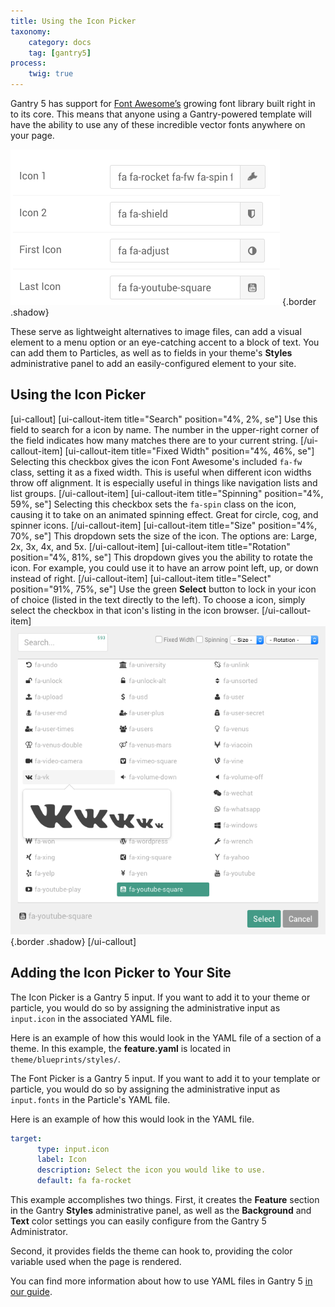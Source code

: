 ```yaml
---
title: Using the Icon Picker
taxonomy:
    category: docs
    tag: [gantry5]
process:
    twig: true
---
```


Gantry 5 has support for [Font Awesome’s](http://fortawesome.github.io/Font-Awesome/) growing font library built right in to its core. This means that anyone using a Gantry-powered template will have the ability to use any of these incredible vector fonts anywhere on your page.

![Icon Picker](icon_picker_2.png) {.border .shadow}

These serve as lightweight alternatives to image files, can add a visual element to a menu option or an eye-catching accent to a block of text. You can add them to Particles, as well as to fields in your theme's **Styles** administrative panel to add an easily-configured element to your site.

## Using the Icon Picker

[ui-callout]
[ui-callout-item title="Search" position="4%, 2%, se"]
Use this field to search for a icon by name. The number in the upper-right corner of the field indicates how many matches there are to your current string.
[/ui-callout-item]
[ui-callout-item title="Fixed Width" position="4%, 46%, se"]
Selecting this checkbox gives the icon Font Awesome's included `fa-fw` class, setting it as a fixed width. This is useful when different icon widths throw off alignment. It is especially useful in things like navigation lists and list groups.
[/ui-callout-item]
[ui-callout-item title="Spinning" position="4%, 59%, se"]
Selecting this checkbox sets the `fa-spin` class on the icon, causing it to take on an animated spinning effect. Great for circle, cog, and spinner icons.
[/ui-callout-item]
[ui-callout-item title="Size" position="4%, 70%, se"]
This dropdown sets the size of the icon. The options are: Large, 2x, 3x, 4x, and 5x.
[/ui-callout-item]
[ui-callout-item title="Rotation" position="4%, 81%, se"]
This dropdown gives you the ability to rotate the icon. For example, you could use it to have an arrow point left, up, or down instead of right.
[/ui-callout-item]
[ui-callout-item title="Select" position="91%, 75%, se"]
Use the green **Select** button to lock in your icon of choice (listed in the text directly to the left). To choose a icon, simply select the checkbox in that icon's listing in the icon browser.
[/ui-callout-item]
![](icon_picker_1.png) {.border .shadow}
[/ui-callout]

## Adding the Icon Picker to Your Site

The Icon Picker is a Gantry 5 input. If you want to add it to your theme or particle, you would do so by assigning the administrative input as `input.icon` in the associated YAML file.

Here is an example of how this would look in the YAML file of a section of a theme. In this example, the **feature.yaml** is located in `theme/blueprints/styles/`.

The Font Picker is a Gantry 5 input. If you want to add it to your template or particle, you would do so by assigning the administrative input as `input.fonts` in the Particle's YAML file.

Here is an example of how this would look in the YAML file.

```yaml
target:
      type: input.icon
      label: Icon
      description: Select the icon you would like to use.
      default: fa fa-rocket
```

This example accomplishes two things. First, it creates the **Feature** section in the Gantry **Styles** administrative panel, as well as the **Background** and **Text** color settings you can easily configure from the Gantry 5 Administrator.

Second, it provides fields the theme can hook to, providing the color variable used when the page is rendered.

You can find more information about how to use YAML files in Gantry 5 [in our guide](../../advanced/particle-yaml-field-types).
